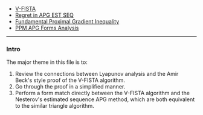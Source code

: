 - [V-FISTA](V-FISTA.md)
- [Regret in APG EST SEQ](Regret%20in%20APG%20EST%20SEQ.md)
- [Fundamental Proximal Gradient Inequality](../AMATH%20516%20Numerical%20Optimizations/Proximal%20Methods/Fundamental%20Proximal%20Gradient%20Inequality.md)
- [PPM APG Forms Analysis](PPM%20APG%20Forms%20Analysis.md)

---
### **Intro**

The major theme in this file is to: 
1. Review the connections between Lyapunov analysis and the Amir Beck's style proof of the V-FISTA algorithm. 
2. Go through the proof in a simplified manner. 
3. Perform a form match directly between the V-FISTA algorithm and the Nesterov's estimated sequence APG method, which are both equivalent to the similar triangle algorithm. 


